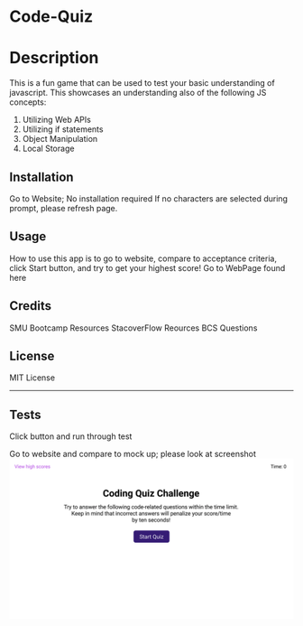 # Code-Quiz

# Description

This is a fun game that can be used to test your basic understanding of javascript. This showcases an understanding also of the following JS concepts:

1. Utilizing Web APIs
2. Utilizing if statements
3. Object Manipulation
4. Local Storage

## Installation

Go to Website; No installation required
If no characters are selected during prompt, please refresh page.

## Usage

How to use this app is to go to website, compare to acceptance criteria, click Start button, and try to get your highest score!
Go to WebPage found here

## Credits

SMU Bootcamp Resources
StacoverFlow Reources
BCS Questions

## License

MIT License

---

## Tests

Click button and run through test

Go to website and compare to mock up; please look at screenshot
![WebAppScreenshot](assets/Images/04-web-apis-homework-demo.gif?raw=true)
